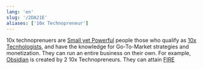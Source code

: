 ```yaml
---
lang: 'en'
slug: '/2DA21E'
aliases: ['10x Technopreneur']
---
```


10x technoprenuers are [Small yet Powerful](./../.././docs/pages/Small%20yet%20Powerful.md) people those who qualify as [10x Tecnhologists](./../.././docs/pages/10x%20Technologist.md), and have the knowledge for Go-To-Market strategies and monetization. They can run an entire business on their own. For example, [Obsidian](./../.././docs/pages/Obsidian.md) is created by 2 10x Technopreneurs. They can attain [FIRE](./../.././docs/pages/FIRE.md)

<head>
  <html lang="en-US"/>
</head>
